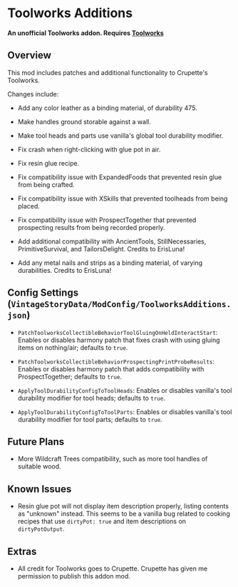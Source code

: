 Toolworks Additions
=================

**An unofficial Toolworks addon. Requires [Toolworks](https://mods.vintagestory.at/show/mod/10324)**

Overview
--------

This mod includes patches and additional functionality to Crupette's Toolworks. 

Changes include:

 * Add any color leather as a binding material, of durability 475.
 
 * Make handles ground storable against a wall.
 
 * Make tool heads and parts use vanilla's global tool durability modifier.
 
 * Fix crash when right-clicking with glue pot in air.
 
 * Fix resin glue recipe.
 
 * Fix compatibility issue with ExpandedFoods that prevented resin glue from being crafted.
 
 * Fix compatibility issue with XSkills that prevented toolheads from being placed.

 * Fix compatibility issue with ProspectTogether that prevented prospecting results from being recorded properly.

 * Add additional compatibility with AncientTools, StillNecessaries, PrimitiveSurvival, and TailorsDelight. Credits to ErisLuna!

 * Add any metal nails and strips as a binding material, of varying durabilities. Credits to ErisLuna!


Config Settings (`VintageStoryData/ModConfig/ToolworksAdditions.json`)
--------

 * `PatchToolworksCollectibleBehaviorToolGluingOnHeldInteractStart`: Enables or disables harmony patch that fixes crash with using gluing items on nothing/air; defaults to `true`.
 
 * `PatchToolworksCollectibleBehaviorProspectingPrintProbeResults`: Enables or disables harmony patch that adds compatibility with ProspectTogether; defaults to `true`.
 
 * `ApplyToolDurabilityConfigToToolHeads`: Enables or disables vanilla's tool durability modifier for tool heads; defaults to `true`.
 
 * `ApplyToolDurabilityConfigToToolParts`: Enables or disables vanilla's tool durability modifier for tool parts; defaults to `true`.


Future Plans
--------

 * More Wildcraft Trees compatibility, such as more tool handles of suitable wood.


Known Issues
--------

 * Resin glue pot will not display item description properly, listing contents as "unknown" instead. This seems to be a vanilla bug related to cooking recipes that use `dirtyPot: true` and item descriptions on `dirtyPotOutput`.


Extras
--------

 * All credit for Toolworks goes to Crupette. Crupette has given me permission to publish this addon mod.
